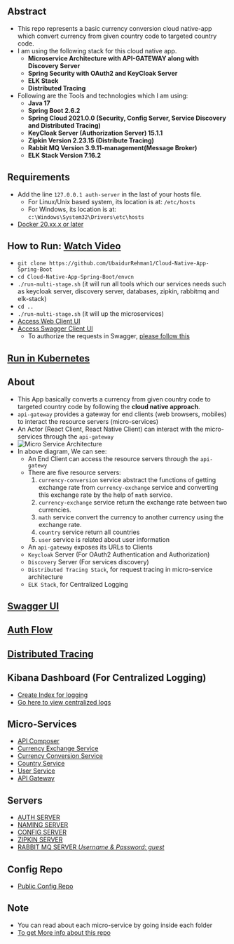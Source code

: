 Abstract
--------
- This repo represents a basic currency conversion cloud native-app which convert currency from given country code to targeted country code.
- I am using the following stack for this cloud native app.   
    - **Microservice Architecture with API-GATEWAY along with Discovery Server**
    - **Spring Security with OAuth2 and KeyCloak Server**
    - **ELK Stack**
    - **Distributed Tracing**
- Following are the Tools and technologies which I am using:
  - **Java 17**
  - **Spring Boot 2.6.2**
  - **Spring Cloud 2021.0.0 (Security, Config Server, Service Discovery and Distributed Tracing)**
  - **KeyCloak Server (Authorization Server) 15.1.1**
  - **Zipkin Version 2.23.15 (Distribute Tracing)**
  - **Rabbit MQ Version 3.9.11-management(Message Broker)**
  - **ELK Stack Version 7.16.2**
    
Requirements
-----------
- Add the line `127.0.0.1 auth-server` in the last of your hosts file.
    - For Linux/Unix based system, its location is at: `/etc/hosts`
    - For Windows, its location is at: `c:\Windows\System32\Drivers\etc\hosts`
- [Docker 20.xx.x or later](resource/install-require-softwares.md#install-docker)
        
How to Run: [Watch Video](https://youtu.be/DyQ7gzR18Iw)
----------
- `git clone https://github.com/UbaidurRehman1/Cloud-Native-App-Spring-Boot`
- `cd Cloud-Native-App-Spring-Boot/envcn`
- `./run-multi-stage.sh` (it will run all tools which our services needs such as keycloak server, discovery server, databases, zipkin, rabbitmq and elk-stack)
- `cd ..`
- `./run-multi-stage.sh` (it will up the microservices)
- [Access Web Client UI](http://localhost:3000)
- [Access Swagger Client UI](http://localhost:8755/swagger-ui/index.html)
    - To authorize the requests in Swagger, [please follow this](resource/how-to-use-swagger.md)

[Run in Kubernetes](k8s/docx/readme.md)
-----------------

About
----
- This App basically converts a currency from given country code to targeted country code by following the **cloud native approach**.
- `api-gateway` provides a gateway for end clients (web browsers, mobiles) to interact the resource servers (micro-services) 
- An Actor (React Client, React Native Client) can interact with the micro-services through the `api-gateway`
- ![Micro Service Architecture](resource/lucid-diagrams/3cnAuthFlow.png)
- In above diagram, We can see:
    - An End Client can access the resource servers through the `api-gatewy`
    - There are five resource servers:
      1. `currency-conversion` service abstract the functions of getting exchange rate from `currency-exchange` service and converting this exchange rate by the help of `math` service.
      2. `currency-exchange` service return the exchange rate between two currencies.
      3. `math` service convert the currency to another currency using the exchange rate.
      4. `country` service return all countries
      5. `user` service is related about user information
    - An `api-gateway` exposes its URLs to Clients
    - `Keycloak` Server (For OAuth2 Authentication and Authorization)
    - `Discovery` Server (For services discovery)
    - `Distributed Tracing Stack`, for request tracing in micro-service architecture
    - `ELK Stack`, for Centralized Logging
  

[Swagger UI](resource/how-to-use-swagger.md)
----------

[Auth Flow](resource/auth/auth-flow.md)
----------

[Distributed Tracing](http://localhost:9411/zipkin/)
-------------------

Kibana Dashboard (For Centralized Logging)
------------------------------------------
- [Create Index for logging](resource/create-index-for-logging.md)
- [Go here to view centralized logs](http://localhost:5601/app/discover#)


Micro-Services
--------------
-   [API Composer](http://localhost:8755/swagger-ui/index.html?urls.primaryName=api-composer)
-   [Currency Exchange Service](http://localhost:8755/swagger-ui/index.html?urls.primaryName=currency-exchange-service)
-   [Currency Conversion Service](http://localhost:8755/swagger-ui/index.html?urls.primaryName=currency-conversion-service)
-   [Country Service](http://localhost:8755/swagger-ui/index.html?urls.primaryName=country-service)
-   [User Service](http://localhost:8755/swagger-ui/index.html?urls.primaryName=user-service)
-   [API Gateway](http://localhost:8755/actuator/health)

Servers
-------
-   [AUTH SERVER](http://localhost:9999)
-   [NAMING SERVER](http://localhost:8761/)
-   [CONFIG SERVER](http://localhost:8888/actuator/health)
-   [ZIPKIN SERVER](http://localhost:9411/zipkin/)
-   [RABBIT MQ SERVER *Username & Password: guest*](http://localhost:15672/)

Config Repo
-----------
- [Public Config Repo](https://github.com/UbaidurRehman1/public-repo)

Note
----
- You can read about each micro-service by going inside each folder
- [To get More info about this repo](moreinfo.md)
